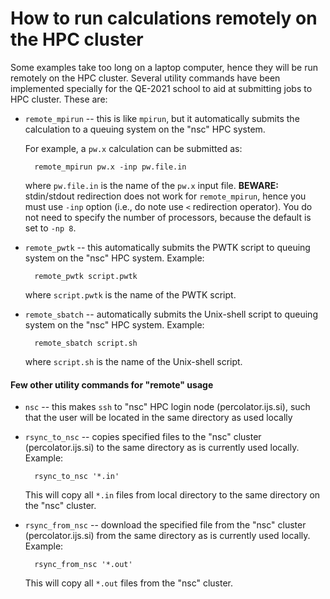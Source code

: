 # How to run calculations remotely on the HPC cluster

Some examples take too long on a laptop computer, hence they will be
run remotely on the HPC cluster. Several utility commands have been
implemented specially for the QE-2021 school to aid at submitting jobs
to HPC cluster. These are:

* `remote_mpirun` -- this is like `mpirun`, but it automatically
  submits the calculation to a queuing system on the "nsc" HPC
  system. 
  
  For example, a `pw.x` calculation can be submitted as:
  
        remote_mpirun pw.x -inp pw.file.in
		
  where `pw.file.in` is the name of the `pw.x` input file. **BEWARE:**
  stdin/stdout redirection does not work for `remote_mpirun`,
  hence you must use `-inp` option (i.e., do note use `<`
  redirection operator). You do not need to specify the number of
  processors, because the default is set to `-np 8`.


* `remote_pwtk` -- this automatically submits the PWTK
  script to queuing system on the "nsc" HPC system. Example:
  
        remote_pwtk script.pwtk
	
  where `script.pwtk` is the name of the PWTK script.


* `remote_sbatch` -- automatically submits the Unix-shell
  script to queuing system on the "nsc"  HPC system. Example:

        remote_sbatch script.sh
		
  where `script.sh` is the name of the Unix-shell script.
  
#### Few other utility commands for "remote" usage

* `nsc` -- this makes `ssh` to "nsc" HPC login node
  (percolator.ijs.si), such that the user will be located in the same
  directory as used locally

* `rsync_to_nsc` -- copies specified files to the "nsc"
  cluster (percolator.ijs.si) to the same directory as is currently
  used locally. Example:

        rsync_to_nsc '*.in'

  This will copy all `*.in` files from local directory to the
  same directory on the "nsc" cluster.

* `rsync_from_nsc` -- download the specified file from the
  "nsc" cluster (percolator.ijs.si) from the same directory as is
  currently used locally. Example:

        rsync_from_nsc '*.out'
		
  This will copy all `*.out` files from the "nsc" cluster.


